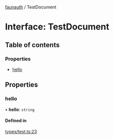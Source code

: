[faunauth](../index.md) / TestDocument

# Interface: TestDocument

## Table of contents

### Properties

- [hello](TestDocument.md#hello)

## Properties

### hello

• **hello**: `string`

#### Defined in

[types/test.ts:23](https://github.com/alexnitta/faunauth/blob/50078b7/src/types/test.ts#L23)
